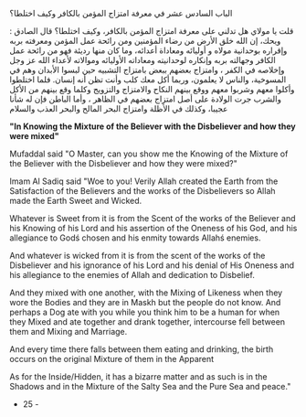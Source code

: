 الباب السادس عشر في معرفة امتزاج المؤمن بالكافر وكيف اختلطا؟ 

قلت يا مولاي هل تدلني على معرفة امتزاج المؤمن بالكافر، وكيف اختلطا؟ قال الصادق : ويحك، إن الله خلق الأرض من رضاء المؤمنين ومن رائحة عمل المؤمن ومعرفته بربه وإقراره بوحدانية مولاه و أوليائه ومعاداة أعدائه، وما كان منها رديئة فهو من رائحة عمل الكافر وجهالته بربه وإنكاره لوحدانيته ومعاداته الأوليائه وموالاته لأعداء الله عز وجل وإخلاصه في الكفر ، وامتزاج بعضهم ببعض بامتزاج التشبيه حين لبسوا الأبدان وهم في المسوخية، والناس لا يعلمون، وربما أكل معك كلب وأنت تظن أنه إنسان. فلما اختلطوا وأكلوا معهم وشربوا معهم ووقع بينهم النكاح والامتزاج والتزويج وكلما وقع بينهم من الأكل والشرب جرت الولادة على أصل امتزاج بعضهم في الظاهر ، وأما الباطن فإن له شأنا عجيبا، وكذلك في الأظلة وامتزاج البحر المالح والبحر العذب والسلام

**"In Knowing the Mixture of the Believer with the Disbeliever and how they were mixed"**

Mufaddal said "O Master, can you show me the Knowing of the Mixture of the Believer with the Disbeliever and how they were mixed?"

Imam Al Sadiq said "Woe to you! Verily Allah created the Earth from the Satisfaction of the Believers and the works of the Disbelievers so Allah made the Earth Sweet and Wicked.

Whatever is Sweet from it is from the Scent of the works of the Believer and his Knowing of his Lord and his assertion of the Oneness of his God, and his allegiance to Godś chosen and his enmity towards Allahś enemies.

And whatever is wicked from it is from the scent of the works of the Disbeliever and his ignorance of his Lord and his denial of His Oneness and his allegiance to the enemies of Allah and dedication to Disbelief.

And they mixed with one another, with the Mixing of Likeness when they wore the Bodies and they are in Maskh but the people do not know. And perhaps a Dog ate with you while you think him to be a human for when they Mixed and ate together and drank together, intercourse fell between them and Mixing and Marriage.

And every time there falls between them eating and drinking, the birth occurs on the original Mixture of them in the Apparent

As for the Inside/Hidden, it has a bizarre matter and as such is in the Shadows and in the Mixture of the Salty Sea and the Pure Sea and peace."

- 25 -